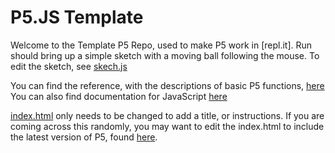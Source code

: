 # P5.JS Template
Welcome to the Template P5 Repo, used to make P5 work in [repl.it].
Run should bring up a simple sketch with a moving ball following the mouse.
To edit the sketch, see [skech.js](./emptyp5#sketch.js)

You can find the reference, with the descriptions of basic P5 functions, [here](https://p5js.org/reference/)
You can also find documentation for JavaScript [here](https://developer.mozilla.org/en-US/docs/Web/JavaScript)
 
[index.html](./emptyp5#index.html) only needs to be changed to add a title, or instructions.
If you are coming across this randomly, you may want to edit the index.html to include the latest version of P5, found [here](https://p5js.org/get-started/#settingUp).
